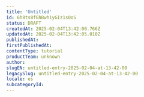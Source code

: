 ```yaml
---
title: 'Untitled'
id: 6h8ts8fGhBwh1yGIz1s0oS
status: DRAFT
createdAt: 2025-02-04T13:42:00.766Z
updatedAt: 2025-02-04T13:42:05.010Z
publishedAt: 
firstPublishedAt: 
contentType: tutorial
productTeam: unknown
author: 
slugEN: untitled-entry-2025-02-04-at-13-42-00
legacySlug: untitled-entry-2025-02-04-at-13-42-00
locale: es
subcategoryId: 
---
```



